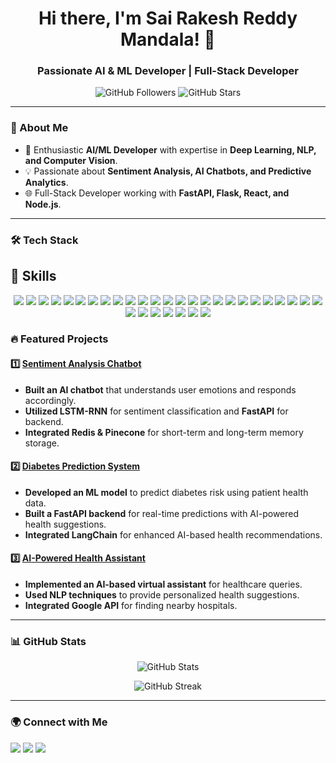 <h1 align="center">Hi there, I'm Sai Rakesh Reddy Mandala! 👋</h1>
<h3 align="center">Passionate AI & ML Developer | Full-Stack Developer</h3>

<p align="center">
  <img src="https://img.shields.io/github/followers/rakeshreddymandala?label=Followers&style=social" alt="GitHub Followers">
  <img src="https://img.shields.io/github/stars/rakeshreddymandala?style=social" alt="GitHub Stars">
</p>

---

### 🚀 About Me
- 🎯 Enthusiastic **AI/ML Developer** with expertise in **Deep Learning, NLP, and Computer Vision**.
- 💡 Passionate about **Sentiment Analysis, AI Chatbots, and Predictive Analytics**.
- 🌐 Full-Stack Developer working with **FastAPI, Flask, React, and Node.js**.

---

### 🛠 Tech Stack
## 🚀 Skills  

<p align="center">
  <img src="https://img.shields.io/badge/HTML5-E34F26?style=for-the-badge&logo=html5&logoColor=white"/>
  <img src="https://img.shields.io/badge/CSS3-1572B6?style=for-the-badge&logo=css3&logoColor=white"/>
  <img src="https://img.shields.io/badge/JAVASCRIPT-F7DF1E?style=for-the-badge&logo=javascript&logoColor=black"/>
  <img src="https://img.shields.io/badge/BOOTSTRAP-7952B3?style=for-the-badge&logo=bootstrap&logoColor=white"/>
  <img src="https://img.shields.io/badge/TailwindCSS-38B2AC?style=for-the-badge&logo=tailwind-css&logoColor=white"/>
  <img src="https://img.shields.io/badge/PYTHON-3776AB?style=for-the-badge&logo=python&logoColor=white"/>
  <img src="https://img.shields.io/badge/FIGMA-F24E1E?style=for-the-badge&logo=figma&logoColor=white"/>
  <img src="https://img.shields.io/badge/MySQL-4479A1?style=for-the-badge&logo=mysql&logoColor=white"/>
  <img src="https://img.shields.io/badge/React-61DAFB?style=for-the-badge&logo=react&logoColor=black"/>
  <img src="https://img.shields.io/badge/Redux-764ABC?style=for-the-badge&logo=redux&logoColor=white"/>
  <img src="https://img.shields.io/badge/Next.js-000000?style=for-the-badge&logo=nextdotjs&logoColor=white"/>
  <img src="https://img.shields.io/badge/Node.js-339933?style=for-the-badge&logo=nodedotjs&logoColor=white"/>
  <img src="https://img.shields.io/badge/Express.js-000000?style=for-the-badge&logo=express&logoColor=white"/>
  <img src="https://img.shields.io/badge/MongoDB-47A248?style=for-the-badge&logo=mongodb&logoColor=white"/>
  <img src="https://img.shields.io/badge/PostgreSQL-336791?style=for-the-badge&logo=postgresql&logoColor=white"/>
  <img src="https://img.shields.io/badge/Pandas-150458?style=for-the-badge&logo=pandas&logoColor=white"/>
  <img src="https://img.shields.io/badge/Numpy-013243?style=for-the-badge&logo=numpy&logoColor=white"/>
  <img src="https://img.shields.io/badge/Matplotlib-11557C?style=for-the-badge&logo=matplotlib&logoColor=white"/>
  <img src="https://img.shields.io/badge/Seaborn-4C8CBF?style=for-the-badge&logo=seaborn&logoColor=white"/>
  <img src="https://img.shields.io/badge/Axios-671DDF?style=for-the-badge&logo=axios&logoColor=white"/>
  <img src="https://img.shields.io/badge/Shadcn-000000?style=for-the-badge&logo=shadcn&logoColor=white"/>
  <img src="https://img.shields.io/badge/AntDesign-0170FE?style=for-the-badge&logo=antdesign&logoColor=white"/>
  <img src="https://img.shields.io/badge/JWT-000000?style=for-the-badge&logo=jsonwebtokens&logoColor=white"/>
  <img src="https://img.shields.io/badge/NPM-CB3837?style=for-the-badge&logo=npm&logoColor=white"/>
  <img src="https://img.shields.io/badge/Vercel-000000?style=for-the-badge&logo=vercel&logoColor=white"/>
  <img src="https://img.shields.io/badge/Netlify-00C7B7?style=for-the-badge&logo=netlify&logoColor=white"/>
  <img src="https://img.shields.io/badge/REST-009688?style=for-the-badge&logo=rest&logoColor=white"/>
  <img src="https://img.shields.io/badge/FastAPI-009688?style=for-the-badge&logo=fastapi&logoColor=white"/>
  <img src="https://img.shields.io/badge/Zustand-000000?style=for-the-badge&logo=zustand&logoColor=white"/>
  <img src="https://img.shields.io/badge/MaterialUI-007FFF?style=for-the-badge&logo=mui&logoColor=white"/>
  <img src="https://img.shields.io/badge/ChakraUI-319795?style=for-the-badge&logo=chakraui&logoColor=white"/>
  <img src="https://img.shields.io/badge/HeroUI-0077C0?style=for-the-badge&logo=heroui&logoColor=white"/>
</p>


### 🔥 Featured Projects
#### 1️⃣ **[Sentiment Analysis Chatbot](https://github.com/rakeshreddymandala/sentiment-chatbot)**
- **Built an AI chatbot** that understands user emotions and responds accordingly.
- **Utilized LSTM-RNN** for sentiment classification and **FastAPI** for backend.
- **Integrated Redis & Pinecone** for short-term and long-term memory storage.

#### 2️⃣ **[Diabetes Prediction System](https://github.com/rakeshreddymandala/diabetes-prediction)**
- **Developed an ML model** to predict diabetes risk using patient health data.
- **Built a FastAPI backend** for real-time predictions with AI-powered health suggestions.
- **Integrated LangChain** for enhanced AI-based health recommendations.

#### 3️⃣ **[AI-Powered Health Assistant](https://github.com/rakeshreddymandala/health-assistant)**
- **Implemented an AI-based virtual assistant** for healthcare queries.
- **Used NLP techniques** to provide personalized health suggestions.
- **Integrated Google API** for finding nearby hospitals.

---

### 📊 GitHub Stats  
<p align="center">
  <img src="https://github-readme-stats.vercel.app/api?username=rakeshreddymandala&show_icons=true&theme=tokyonight" alt="GitHub Stats">
</p>

<p align="center">
  <img src="https://github-readme-streak-stats.herokuapp.com/?user=rakeshreddymandala&theme=tokyonight" alt="GitHub Streak">
</p>

---

### 🌍 Connect with Me
<p align="left">
  <a href="mailto:rakeshreddymandala04@gmail.com"><img src="https://img.shields.io/badge/Email-D14836?style=for-the-badge&logo=gmail&logoColor=white"></a>
  <a href="https://linkedin.com/in/rakesh-reddy-mandala-716014256/"><img src="https://img.shields.io/badge/LinkedIn-0077B5?style=for-the-badge&logo=linkedin&logoColor=white"></a>
  <a href="https://github.com/rakeshreddymandala"><img src="https://img.shields.io/badge/GitHub-181717?style=for-the-badge&logo=github&logoColor=white"></a>
</p>
